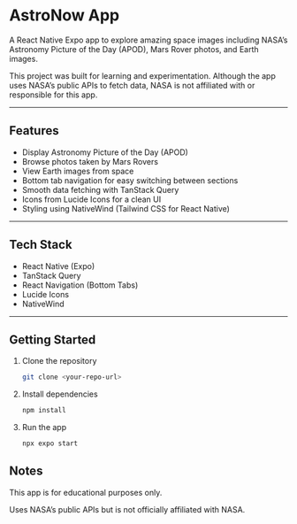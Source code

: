 # AstroNow App

A React Native Expo app to explore amazing space images including NASA’s Astronomy Picture of the Day (APOD), Mars Rover photos, and Earth images.

This project was built for learning and experimentation. Although the app uses NASA’s public APIs to fetch data, NASA is not affiliated with or responsible for this app.

---

## Features

- Display Astronomy Picture of the Day (APOD)  
- Browse photos taken by Mars Rovers  
- View Earth images from space  
- Bottom tab navigation for easy switching between sections  
- Smooth data fetching with TanStack Query  
- Icons from Lucide Icons for a clean UI  
- Styling using NativeWind (Tailwind CSS for React Native)  

---

## Tech Stack

- React Native (Expo)  
- TanStack Query  
- React Navigation (Bottom Tabs)  
- Lucide Icons  
- NativeWind  

---

## Getting Started

1. Clone the repository  
   ```bash
   git clone <your-repo-url>
   
2. Install dependencies
    ```bash
    npm install
3. Run the app
   ```bash
   npx expo start
   
## Notes
This app is for educational purposes only.

Uses NASA’s public APIs but is not officially affiliated with NASA.
